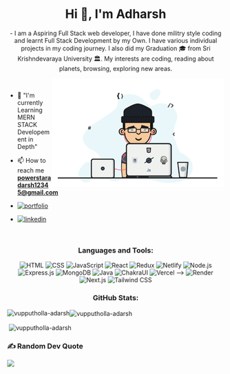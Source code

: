 <h1 align="center">Hi 👋, I'm Adharsh</h1>
<p align="center">- I am a Aspiring Full Stack web developer, I have done militry style coding and learnt Full Stack Development by my Own. I have various individual projects in my coding journey.
    I also did my Graduation 🎓 from Sri Krishndevaraya University 🏛. 
     My interests are coding, reading about planets, browsing, exploring new areas.
   </p>

<img align="right" width="400" src="https://raw.githubusercontent.com/SandunWebDev/SandunWebDev/main/assets/developer_coding_1.gif" alt="">

<br>

- 🌱 "I'm currently Learning  MERN STACK Developement in Depth"

- 📫 How to reach me **powerstaradarsh12345@gmail.com**
  
- [![portfolio](https://img.shields.io/badge/my_portfolio-000?style=for-the-badge&logo=ko-fi&logoColor=white)](https://vupputholla-adarsh.github.io/)
  
- [![linkedin](https://img.shields.io/badge/linkedin-0A66C2?style=for-the-badge&logo=linkedin&logoColor=white)](https://www.linkedin.com/in/vupputholla-adarsh-8198a4291/)


<br>
<h3 align="center">Languages and Tools:</h3>
<p align="center"> 
    <img src="https://img.shields.io/badge/HTML5-E34F26?style=for-the-badge&logo=html5&logoColor=white" width="100" height="35" alt="HTML"/>
    <img src="https://img.shields.io/badge/CSS3-1572B6?style=for-the-badge&logo=css3&logoColor=white" width="100" height="35" alt="CSS"/>
    <img src="https://img.shields.io/badge/JavaScript-F7DF1E?style=for-the-badge&logo=javascript&logoColor=black" width="100" height="35" alt="JavaScript"/>
    <img src="https://img.shields.io/badge/React-20232A?style=for-the-badge&logo=react&logoColor=61DAFB" width="100" height="35" alt="React"/>
    <img src="https://img.shields.io/badge/Redux-593D88?style=for-the-badge&logo=redux&logoColor=white" width="100" height="35" alt="Redux"/>
    <img src="https://img.shields.io/badge/Netlify-319795?style=for-the-badge&logo=netlify&logoColor=white" alt="Netlify">
    <img src="https://img.shields.io/badge/Node.js-43853D?style=for-the-badge&logo=node.js&logoColor=white" width="100" height="35" alt="Node.js"/>
    <img src="https://img.shields.io/badge/Express.js-404D59?style=for-the-badge" width="100" height="35" alt="Express.js"/>
    <img src="https://img.shields.io/badge/MongoDB-4EA94B?style=for-the-badge&logo=mongodb&logoColor=white" width="100" height="35" alt="MongoDB"/>
    <img src="https://img.shields.io/badge/java-%23ED8B00.svg?style=for-the-badge&logo=openjdk&logoColor=white" alt="Java">
    <img src="https://img.shields.io/badge/Chakra--UI-319795?style=for-the-badge&logo=chakra-ui&logoColor=white" alt="ChakraUI">
    <img src="https://img.shields.io/badge/Vercel-404D59?style=for-the-badge" width="100" height="35" alt="Vercel"/> -->
    <img src="https://img.shields.io/badge/Render-404D59?style=for-the-badge" width="100" height="35" alt="Render"/>
    <img src="https://img.shields.io/badge/Next.js-000000?style=for-the-badge&logo=next.js&logoColor=white" alt="Next.js">
    <img src="https://img.shields.io/badge/Tailwind_CSS-38B2AC?style=for-the-badge&logo=tailwind-css&logoColor=white" alt="Tailwind CSS"> 

</p>
</p>

<h3 align="center">GitHub Stats:</h3>
<p><img align="left" src="https://github-readme-stats.vercel.app/api/top-langs?username=vupputholla-adarsh&show_icons=true&locale=en&layout=compact" alt="vupputholla-adarsh" /></p>

<p><img align="center" src="https://github-readme-streak-stats.herokuapp.com/?user=vupputholla-adarsh&" alt="vupputholla-adarsh" /></p>

<p>&nbsp;<img align="center" src="https://github-readme-stats.vercel.app/api?username=vupputholla-adarsh&show_icons=true&locale=en" alt="vupputholla-adarsh" /></p>




### ✍️ Random Dev Quote
![](https://quotes-github-readme.vercel.app/api?type=horizontal&theme=radical&align=center)
